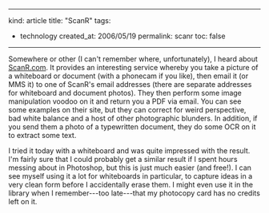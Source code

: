 -----
kind: article
title: "ScanR"
tags:
- technology
created_at: 2006/05/19
permalink: scanr
toc: false
-----

<p>Somewhere or other (I can't remember where, unfortunately), I heard about <a href="http://scanr.com/">ScanR.com</a>. It provides an interesting service whereby you take a picture of a whiteboard or document (with a phonecam if you like), then email it (or MMS it) to one of ScanR's email addresses (there are separate addresses for whiteboard and document photos). They then perform some image manipulation voodoo on it and return you a PDF via email. You can see some examples on their site, but they can correct for weird perspective, bad white balance and a host of other photographic blunders. In addition, if you send them a photo of a typewritten document, they do some OCR on it to extract some text.</p>

<p>I tried it today with a whiteboard and was quite impressed with the result. I'm fairly sure that I could probably get a similar result if I spent hours messing about in Photoshop, but this is just much easier (and free!). I can see myself using it a lot for whiteboards in particular, to capture ideas in a very clean form before I accidentally erase them. I might even use it in the library when I remember---too late---that my photocopy card has no credits left on it.</p>



